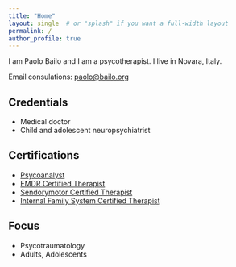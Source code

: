 ```yaml
---
title: "Home"
layout: single  # or "splash" if you want a full-width layout
permalink: /
author_profile: true
---
```


I am Paolo Bailo and I am a psycotherapist. I live in Novara, Italy.

Email consulations: paolo@bailo.org

## Credentials

- Medical doctor
- Child and adolescent neuropsychiatrist

## Certifications

- [Psycoanalyst](https://www.centrotorinesedipsicoanalisi.it/chi-siamo/)
- [EMDR Certified Therapist](https://emdr.it/terapeuti/piemonte/provincia/novara/)
- [Sendorymotor Certified Therapist](https://sensorimotoritalia.it/terapeuti/paolo-bailo/)
- [Internal Family System Certified Therapist](https://ifs-institute.com/practitioners/all/96692)

## Focus
- Psycotraumatology
- Adults, Adolescents

